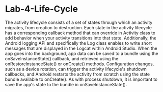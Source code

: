 # Lab-4-Life-Cycle

The activity lifecycle consists of a set of states through which an activity migrates, from creation to destruction. Each state in the activity lifecycle has a 
corresponding callback method that can override in Activity class to add behavior when your activity transitions into that state. Additionally, the Android 
logging API and specifically the Log class enables to write short messages that are displayed in the Logcat within Android Studio. When the app goes into the
background, app data can be saved to a bundle using the onSaveInstanceState() callback, and retrieved using the onRestoreInstanceState() or onCreate() methods. Configuration changes, such as a device rotation, can trigger the activity lifecycle's
shutdown callbacks, and Android restarts the activity from scratch using the state bundle available to onCreate(). As with process shutdown, it is important to
save the app's state to the bundle in onSaveInstanceState().



